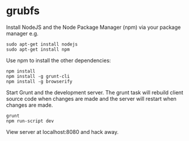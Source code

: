 grubfs
======

Install NodeJS and the Node Package Manager (npm) via your package manager e.g.

```
sudo apt-get install nodejs
sudo apt-get install npm
```

Use npm to install the other dependencies:

```
npm install
npm install -g grunt-cli
npm install -g browserify
```

Start Grunt and the development server. The grunt task will rebuild client source code when changes are made and the server will restart when changes are made.

```
grunt
npm run-script dev
```

View server at localhost:8080 and hack away.
